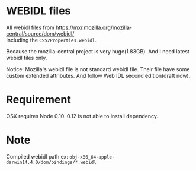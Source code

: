 WEBIDL files
============

All webidl files from https://mxr.mozilla.org/mozilla-central/source/dom/webidl/  
Including the `CSS2Properties.webidl`.

Because the mozilla-central project is very huge(1.83GB).
And I need latest webidl files only.

Notice: Mozilla's webidl file is not standard webidl file. Their file have some custom extended attributes. And follow Web IDL second edition(draft now).

Requirement
===========

OSX requires Node 0.10. 0.12 is not able to install dependency.

Note
====

Compiled webidl path ex: `obj-x86_64-apple-darwin14.4.0/dom/bindings/*.webidl`
